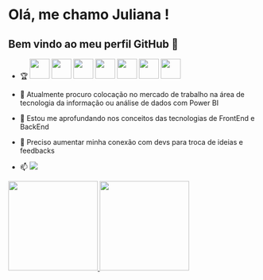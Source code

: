 # Olá, me chamo Juliana ! 
## Bem vindo ao meu perfil GitHub 👋



- 🏆 <img loading="lazy" src="https://cdn.jsdelivr.net/gh/devicons/devicon/icons/javascript/javascript-plain.svg" width="40" height="40"/> <img loading="lazy" src="https://cdn.jsdelivr.net/gh/devicons/devicon/icons/html5/html5-original.svg" width="40" height="40"/> 
            <img src="https://cdn.jsdelivr.net/gh/devicons/devicon@latest/icons/css3/css3-original-wordmark.svg"  width="40" height="40" /> 
            <img src="https://cdn.jsdelivr.net/gh/devicons/devicon@latest/icons/nodejs/nodejs-original-wordmark.svg"  width="40" height="40" /> 
            <img src="https://cdn.jsdelivr.net/gh/devicons/devicon@latest/icons/mysql/mysql-original.svg" width="40" height="40" />   <img src="https://cdn.jsdelivr.net/gh/devicons/devicon@latest/icons/vscode/vscode-original-wordmark.svg" width="40" height="40" /> 
            <img src="https://cdn.jsdelivr.net/gh/devicons/devicon@latest/icons/react/react-original.svg" width="40" height="40"  />
          
          
- 🔭 Atualmente procuro colocação no mercado de trabalho na área de tecnologia da informação ou análise de dados com Power BI
- 🌱 Estou me aprofundando nos conceitos das tecnologias de FrontEnd e BackEnd
- 🤔 Preciso aumentar minha conexão com devs para troca de ideias e feedbacks
- 📫 <a href="https://www.linkedin.com/in/juliana-ribeiro-mendes-83736428a/?lipi=urn%3Ali%3Apage%3Ad_flagship3_feed%3BsK7KK3ZWSu2C%2Fmzgd5Q99Q%3D%3D" target="_blank"><img loading="lazy" src="https://img.shields.io/badge/-LinkedIn-%230077B5?style=for-the-badge&logo=linkedin&logoColor=white" target="_blank"></a> 

<div>
<a href="https://github.com/Juliana2102">
<img loading="lazy" height="180em" src="https://github-readme-stats.vercel.app/api/top-langs/?username=Juliana2102&layout=compact&langs_count=7&theme=dracula"/>
<img loading="lazy" height="180em" src="https://github-readme-stats.vercel.app/api?username=Juliana2102&show_icons=true&theme=dracula&include_all_commits=true&count_public=true"/>
</div>


